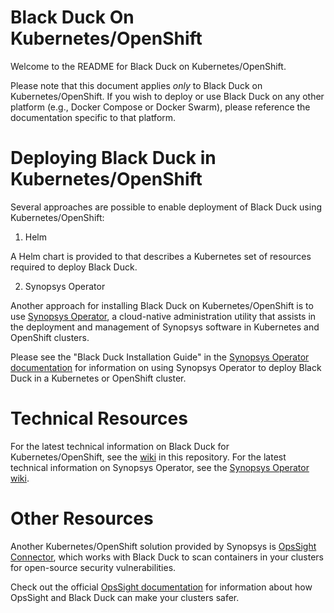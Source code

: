 # Black Duck On Kubernetes/OpenShift

Welcome to the README for Black Duck on Kubernetes/OpenShift.

Please note that this document applies *only* to Black Duck on Kubernetes/OpenShift.  If you wish to deploy or use Black Duck on any other platform (e.g., Docker Compose or Docker Swarm), please reference the documentation specific to that platform.

# Deploying Black Duck in Kubernetes/OpenShift

Several approaches are possible to enable deployment of Black Duck using Kubernetes/OpenShift:

1. Helm

A Helm chart is provided to that describes a Kubernetes set of resources required to deploy Black Duck.

2. Synopsys Operator

Another approach for installing Black Duck on Kubernetes/OpenShift is to use [Synopsys Operator](https://synopsys.atlassian.net/wiki/spaces/BDLM/pages/34373652/Synopsys+Operator), a cloud-native administration utility that assists in the deployment and management of Synopsys software in Kubernetes and OpenShift clusters.

Please see the "Black Duck Installation Guide" in the [Synopsys Operator documentation](https://synopsys.atlassian.net/wiki/spaces/BDLM/pages/34373652/Synopsys+Operator) for information on using Synopsys Operator to deploy Black Duck in a Kubernetes or OpenShift cluster.

# Technical Resources

For the latest technical information on Black Duck for Kubernetes/OpenShift, see the [wiki](https://github.com/blackducksoftware/hub/wiki) in this repository.
For the latest technical information on Synopsys Operator, see the [Synopsys Operator wiki](https://github.com/blackducksoftware/synopsys-operator/wiki).

# Other Resources

Another Kubernetes/OpenShift solution provided by Synopsys is [OpsSight Connector](https://github.com/blackducksoftware/opssight-connector/wiki), which works with Black Duck to scan containers in your clusters for open-source security vulnerabilities.

Check out the official [OpsSight documentation](https://synopsys.atlassian.net/wiki/spaces/BDLM/pages/34242566/OpsSight) for information about how OpsSight and Black Duck can make your clusters safer.

